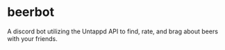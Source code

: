 # beerbot
A discord bot utilizing the Untappd API to find, rate, and brag about beers with your friends.
